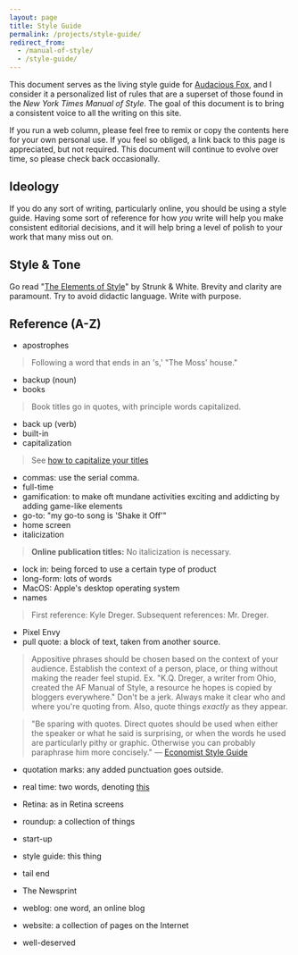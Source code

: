 ```yaml
---
layout: page
title: Style Guide
permalink: /projects/style-guide/
redirect_from:
  - /manual-of-style/
  - /style-guide/
---
```


This document serves as the living style guide for [Audacious Fox](/), and I consider it a personalized list of rules that are a superset of those found in the _New York Times Manual of Style_. The goal of this document is to bring a consistent voice to all the writing on this site.

If you run a web column, please feel free to remix or copy the contents here for your own personal use. If you feel so obliged, a link back to this page is appreciated, but not required. This document will continue to evolve over time, so please check back occasionally.

## Ideology

If you do any sort of writing, particularly online, you should be using a style guide. Having some sort of reference for how _you_ write will help you make consistent editorial decisions, and it will help bring a level of polish to your work that many miss out on.

## Style & Tone

Go read "[The Elements of Style](https://en.wikipedia.org/wiki/The_Elements_of_Style)" by Strunk & White. Brevity and clarity are paramount. Try to avoid didactic language. Write with purpose.

## Reference (A-Z)

- apostrophes

> Following a word that ends in an 's,' "The Moss' house."

- backup (noun)
- books

> Book titles go in quotes, with principle words capitalized.

- back up (verb)
- built-in
- capitalization

> See [how to capitalize your titles](http://titlecapitalization.com)

- commas: use the serial comma.
- full-time
- gamification: to make oft mundane activities exciting and addicting by adding game-like elements
- go-to: "my go-to song is 'Shake it Off'"
- home screen
- italicization

> **Online publication titles:** No italicization is necessary.

- lock in: being forced to use a certain type of product
- long-form: lots of words
- MacOS: Apple's desktop operating system
- names

> First reference: Kyle Dreger. Subsequent references: Mr. Dreger.

- Pixel Envy
- pull quote: a block of text, taken from another source.

> Appositive phrases should be chosen based on the context of your audience. Establish the context of a person, place, or thing without making the reader feel stupid. Ex. "K.Q. Dreger, a writer from Ohio, created the AF Manual of Style, a resource he hopes is copied by bloggers everywhere." Don't be a jerk. Always make it clear who and where you're quoting from. Also, quote things _exactly_ as they appear.

> "Be sparing with quotes. Direct quotes should be used when either the speaker or what he said is surprising, or when the words he used are particularly pithy or graphic. Otherwise you can probably paraphrase him more concisely." — [Economist Style Guide][esg] 

- quotation marks: any added punctuation goes outside. 
- real time: two words, denoting [this](https://en.wikipedia.org/wiki/Real-time)
- Retina: as in Retina screens
- roundup: a collection of things
- start-up
- style guide: this thing
- tail end

- The Newsprint
- weblog: one word, an online blog
- website: a collection of pages on the Internet
- well-deserved

[esg]:http://www.economist.com/style-guide/quotes